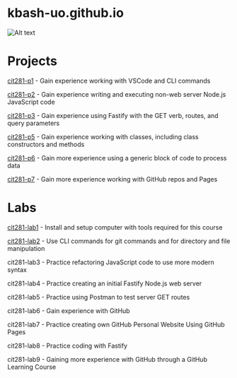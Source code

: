 # kbash-uo.github.io

![Alt text](https://github.com/kbash-uo/kbash-uo.github.io/blob/main/radowan-nakif-rehan-cYyqhdbJ9TI-unsplash.jpg?raw=true)

# Projects
[cit281-p1](https://kbash-uo.github.io/cit281-p1/) - Gain experience working with VSCode and CLI commands

[cit281-p2](https://kbash-uo.github.io/cit281-p2/) - Gain experience writing and executing non-web server Node.js JavaScript code

[cit281-p3](https://kbash-uo.github.io/cit281-p3/) - Gain experience using Fastify with the GET verb, routes, and query parameters

[cit281-p5](https://kbash-uo.github.io/cit281-p5/) - Gain experience working with classes, including class constructors and methods

[cit281-p6](https://kbash-uo.github.io/cit281-p6/) - Gain more experience using a generic block of code to process data

[cit281-p7](https://kbash-uo.github.io/cit281-p7/) - Gain more experience working with GitHub repos and Pages

# Labs
[cit281-lab1](https://kbash-uo.github.io/cit281-lab1/) - Install and setup computer with tools required for this course

[cit281-lab2](https://kbash-uo.github.io/cit281-lab2/) - Use CLI commands for git commands and for directory and file manipulation

cit281-lab3 - Practice refactoring JavaScript code to use more modern syntax

cit281-lab4 - Practice creating an initial Fastify Node.js web server

cit281-lab5 - Practice using Postman to test server GET routes

cit281-lab6 - Gain experience with GitHub

cit281-lab7 - Practice creating own GitHub Personal Website Using GitHub Pages

cit281-lab8 - Practice coding with Fastify

cit281-lab9 - Gaining more experience with GitHub through a GitHub Learning Course


